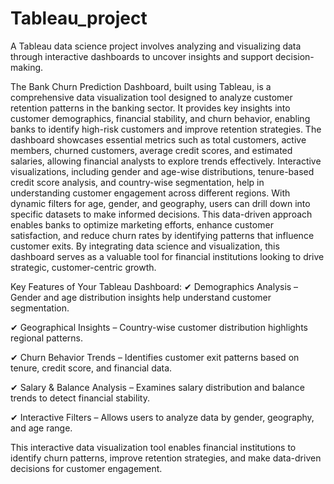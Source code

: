 # Tableau_project
A Tableau data science project involves analyzing and visualizing data through interactive dashboards to uncover insights and support decision-making.

The Bank Churn Prediction Dashboard, built using Tableau, is a comprehensive data visualization tool designed to analyze customer retention patterns in the banking sector. It provides key insights into customer demographics, financial stability, and churn behavior, enabling banks to identify high-risk customers and improve retention strategies. The dashboard showcases essential metrics such as total customers, active members, churned customers, average credit scores, and estimated salaries, allowing financial analysts to explore trends effectively. Interactive visualizations, including gender and age-wise distributions, tenure-based credit score analysis, and country-wise segmentation, help in understanding customer engagement across different regions. With dynamic filters for age, gender, and geography, users can drill down into specific datasets to make informed decisions. This data-driven approach enables banks to optimize marketing efforts, enhance customer satisfaction, and reduce churn rates by identifying patterns that influence customer exits. By integrating data science and visualization, this dashboard serves as a valuable tool for financial institutions looking to drive strategic, customer-centric growth.

Key Features of Your Tableau Dashboard:
✔ Demographics Analysis – Gender and age distribution insights help understand customer segmentation.

✔ Geographical Insights – Country-wise customer distribution highlights regional patterns.

✔ Churn Behavior Trends – Identifies customer exit patterns based on tenure, credit score, and financial data.

✔ Salary & Balance Analysis – Examines salary distribution and balance trends to detect financial stability.

✔ Interactive Filters – Allows users to analyze data by gender, geography, and age range.

This interactive data visualization tool enables financial institutions to identify churn patterns, improve retention strategies, and make data-driven decisions for customer engagement.
